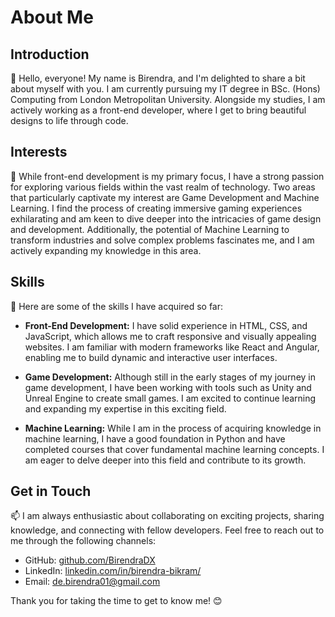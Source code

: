 # About Me

## Introduction
👋 Hello, everyone! My name is Birendra, and I'm delighted to share a bit about myself with you. I am currently pursuing my IT degree in BSc. (Hons) Computing from London Metropolitan University. Alongside my studies, I am actively working as a front-end developer, where I get to bring beautiful designs to life through code.

## Interests
🌟 While front-end development is my primary focus, I have a strong passion for exploring various fields within the vast realm of technology. Two areas that particularly captivate my interest are Game Development and Machine Learning. I find the process of creating immersive gaming experiences exhilarating and am keen to dive deeper into the intricacies of game design and development. Additionally, the potential of Machine Learning to transform industries and solve complex problems fascinates me, and I am actively expanding my knowledge in this area.

## Skills
🔧 Here are some of the skills I have acquired so far:

- **Front-End Development:** I have solid experience in HTML, CSS, and JavaScript, which allows me to craft responsive and visually appealing websites. I am familiar with modern frameworks like React and Angular, enabling me to build dynamic and interactive user interfaces.

- **Game Development:** Although still in the early stages of my journey in game development, I have been working with tools such as Unity and Unreal Engine to create small games. I am excited to continue learning and expanding my expertise in this exciting field.

- **Machine Learning:** While I am in the process of acquiring knowledge in machine learning, I have a good foundation in Python and have completed courses that cover fundamental machine learning concepts. I am eager to delve deeper into this field and contribute to its growth.

## Get in Touch
📫 I am always enthusiastic about collaborating on exciting projects, sharing knowledge, and connecting with fellow developers. Feel free to reach out to me through the following channels:

- GitHub: [github.com/BirendraDX](https://github.com/BirendraDX)
- LinkedIn: [linkedin.com/in/birendra-bikram/](https://www.linkedin.com/in/birendra-bikram/)
- Email: [de.birendra01@gmail.com](mailto:de.birendra01@gmail.com)

Thank you for taking the time to get to know me! 😊

